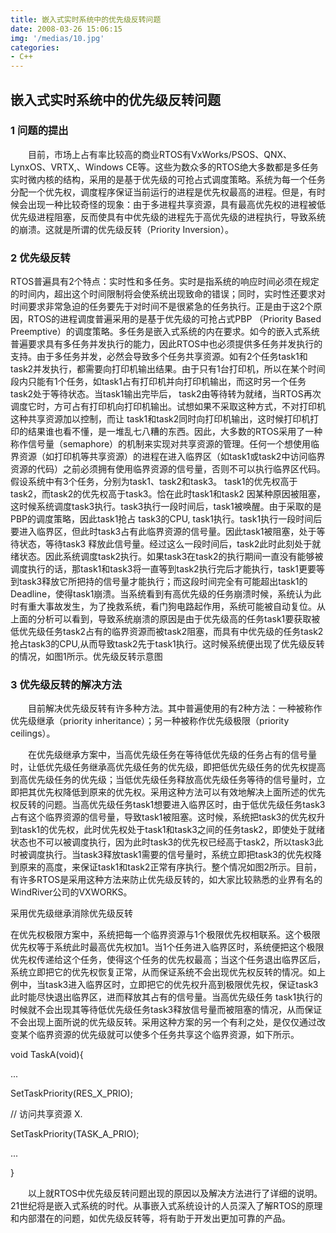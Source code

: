 ```yaml
---
title: 嵌入式实时系统中的优先级反转问题
date: 2008-03-26 15:06:15
img: '/medias/10.jpg'
categories:
- C++
---
```



## 嵌入式实时系统中的优先级反转问题

### 1 问题的提出

　　目前，市场上占有率比较高的商业RTOS有VxWorks/PSOS、QNX、 LynxOS、VRTX,、Windows CE等。这些为数众多的RTOS绝大多数都是多任务实时微内核的结构，采用的是基于优先级的可抢占式调度策略。系统为每一个任务分配一个优先权，调度程序保证当前运行的进程是优先权最高的进程。但是，有时候会出现一种比较奇怪的现象：由于多进程共享资源，具有最高优先权的进程被低优先级进程阻塞，反而使具有中优先级的进程先于高优先级的进程执行，导致系统的崩溃。这就是所谓的优先级反转（Priority Inversion）。

### 2 优先级反转

RTOS普遍具有2个特点：实时性和多任务。实时是指系统的响应时间必须在规定的时间内，超出这个时间限制将会使系统出现致命的错误；同时，实时性还要求对时间要求非常急迫的任务要先于对时间不是很紧急的任务执行。正是由于这2个原因，RTOS的进程调度普遍采用的是基于优先级的可抢占式PBP （Priority Based Preemptive）的调度策略。多任务是嵌入式系统的内在要求。如今的嵌入式系统普遍要求具有多任务并发执行的能力，因此RTOS中也必须提供多任务并发执行的支持。由于多任务并发，必然会导致多个任务共享资源。如有2个任务task1和task2并发执行，都需要向打印机输出结果。由于只有1台打印机，所以在某个时间段内只能有1个任务，如task1占有打印机并向打印机输出，而这时另一个任务task2处于等待状态。当task1输出完毕后， task2由等待转为就绪，当RTOS再次调度它时，方可占有打印机向打印机输出。试想如果不采取这种方式，不对打印机这种共享资源加以控制，而让 task1和task2同时向打印机输出，这时候打印机打印的结果谁也看不懂，是一堆乱七八糟的东西。因此，大多数的RTOS采用了一种称作信号量（semaphore）的机制来实现对共享资源的管理。任何一个想使用临界资源（如打印机等共享资源）的进程在进入临界区（如task1或task2中访问临界资源的代码）之前必须拥有使用临界资源的信号量，否则不可以执行临界区代码。假设系统中有3个任务，分别为task1、task2和task3。 task1的优先权高于task2，而task2的优先权高于task3。恰在此时task1和task2 因某种原因被阻塞，这时候系统调度task3执行。task3执行一段时间后，task1被唤醒。由于采取的是PBP的调度策略，因此task1抢占 task3的CPU, task1执行。task1执行一段时间后要进入临界区，但此时task3占有此临界资源的信号量。因此task1被阻塞，处于等待状态，等待task3 释放此信号量。经过这么一段时间后，task2此时此刻处于就绪状态。因此系统调度task2执行。如果task3在task2的执行期间一直没有能够被调度执行的话，那task1和task3将一直等到task2执行完后才能执行，task1更要等到task3释放它所把持的信号量才能执行；而这段时间完全有可能超出task1的Deadline，使得task1崩溃。当系统看到有高优先级的任务崩溃时候，系统认为此时有重大事故发生，为了挽救系统，看门狗电路起作用，系统可能被自动复位。从上面的分析可以看到，导致系统崩溃的原因是由于优先级高的任务task1要获取被低优先级任务task2占有的临界资源而被task2阻塞，而具有中优先级的任务task2抢占task3的CPU,从而导致task2先于task1执行。这时候系统便出现了优先级反转的情况，如图1所示。优先级反转示意图

### 3 优先级反转的解决方法

　　目前解决优先级反转有许多种方法。其中普遍使用的有2种方法：一种被称作优先级继承（priority inheritance）；另一种被称作优先级极限（priority ceilings）。

　　在优先级继承方案中，当高优先级任务在等待低优先级的任务占有的信号量时，让低优先级任务继承高优先级任务的优先级，即把低优先级任务的优先权提高到高优先级任务的优先级；当低优先级任务释放高优先级任务等待的信号量时，立即把其优先权降低到原来的优先权。采用这种方法可以有效地解决上面所述的优先权反转的问题。当高优先级任务task1想要进入临界区时，由于低优先级任务task3占有这个临界资源的信号量，导致task1被阻塞。这时候，系统把task3的优先权升到task1的优先权，此时优先权处于task1和task3之间的任务task2，即使处于就绪状态也不可以被调度执行，因为此时task3的优先权已经高于task2，所以task3此时被调度执行。当task3释放task1需要的信号量时，系统立即把task3的优先权降到原来的高度，来保证task1和task2正常有序执行。整个情况如图2所示。目前，有许多RTOS是采用这种方法来防止优先级反转的，如大家比较熟悉的业界有名的WindRiver公司的VXWORKS。

采用优先级继承消除优先级反转

在优先权极限方案中，系统把每一个临界资源与1个极限优先权相联系。这个极限优先权等于系统此时最高优先权加1。当1个任务进入临界区时，系统便把这个极限优先权传递给这个任务，使得这个任务的优先权最高；当这个任务退出临界区后，系统立即把它的优先权恢复正常，从而保证系统不会出现优先权反转的情况。如上例中，当task3进入临界区时，立即把它的优先权升高到极限优先权，保证task3此时能尽快退出临界区，进而释放其占有的信号量。当高优先级任务 task1执行的时候就不会出现其等待低优先级任务task3释放信号量而被阻塞的情况，从而保证不会出现上面所说的优先级反转。采用这种方案的另一个有利之处，是仅仅通过改变某个临界资源的优先级就可以使多个任务共享这个临界资源，如下所示。

void TaskA(void){

...

SetTaskPriority(RES_X_PRIO);

// 访问共享资源 X.

SetTaskPriority(TASK_A_PRIO);

...

}

　　以上就RTOS中优先级反转问题出现的原因以及解决方法进行了详细的说明。21世纪将是嵌入式系统的时代。从事嵌入式系统设计的人员深入了解RTOS的原理和内部潜在的问题，如优先级反转等，将有助于开发出更加可靠的产品。